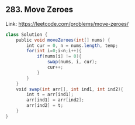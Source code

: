 ## 283. Move Zeroes
Link: https://leetcode.com/problems/move-zeroes/

```java
class Solution {
    public void moveZeroes(int[] nums) {
        int cur = 0, n = nums.length, temp;
        for(int i=0;i<n;i++){
            if(nums[i] != 0){
                swap(nums, i, cur);
                cur++;
            }
        }
    }
    void swap(int arr[], int ind1, int ind2){
        int t = arr[ind1];
        arr[ind1] = arr[ind2];
        arr[ind2] = t;
    }
}
```
